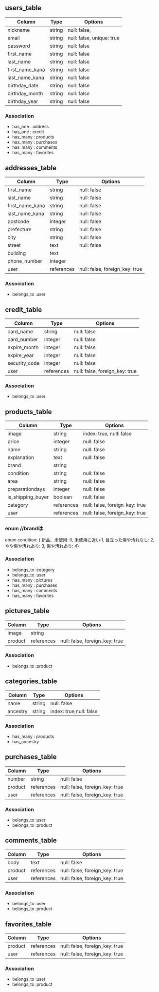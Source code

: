 ## users_table

|Column|Type|Options|
|------|----|-------|
|nickname|string|null: false,|
|email|string|null: false, unique: true| 
|password|string|null: false|
|first_name|string|null: false|
|last_name|string|null: false|
|first_name_kana|string|null: false|
|last_name_kana|string|null: false|
|birthday_date|string|null: false|
|birthday_month|string|null: false|
|birthday_year|string|null: false|

### Association
- has_one : address
- has_one : credit
- has_many : products
- has_many : purchases
- has_many : comments
- has_many : favorites

## addresses_table
|Column|Type|Options|
|------|----|-------|
|first_name|string|null: false|
|last_name|string|null: false|
|first_name_kana|string|null: false|
|last_name_kana|string|null: false|
|postcode|integer|null: false|
|prefecture|string|null: false|
|city|string|null: false|
|street|text|null: false|
|building|text||
|phone_number|integer||
|user|references|null: false, foreign_key: true|

### Association
- belongs_to :user

## credit_table
|Column|Type|Options|
|------|----|-------|
|card_name|string|null: false|
|card_number|integer|null: false|
|expire_month|integer|null: false|
|expire_year|integer|null: false|
|security_code|integer|null: false|
|user|references|null: false, foreign_key: true|

### Association
- belongs_to :user

## products_table
|Column|Type|Options|
|------|----|-------|
|image|string|index: true, null: false|
|price|integer|null: false|
|name|string|null: false|
|explanation|text|null: false|
|brand|string||
|condition|string|null: false|
|area|string|null: false|
|preparationdays|integer|null: false|
|is_shipping_buyer|boolean|null: false|
|category|references|null: false, foreign_key: true|
|user|references|null: false, foreign_key: true|

### enum //brandは
enum condition: { 新品、未使用: 0, 未使用に近い:1, 目立った傷や汚れなし: 2, やや傷や汚れあり: 3, 傷や汚れあり: 4}

### Association
- belongs_to :category
- belongs_to :user
- has_many : pictures
- has_many : purchases
- has_many : comments
- has_many : favorites

## pictures_table
|Column|Type|Options|
|------|----|-------|
|image|string||
|product|references|null: false, foreign_key: true|

### Association
- belongs_to :product

## categories_table
|Column|Type|Options|
|------|----|-------|
|name|string|null: false|
|ancestry|string|index: true,null: false|

### Association
- has_many : products
- has_ancestry

## purchases_table
|Column|Type|Options|
|------|----|-------|
|number|string|null: false|
|product|references|null: false, foreign_key: true|
|user|references|null: false, foreign_key: true|

### Association
- belongs_to :user
- belongs_to :product

## comments_table
|Column|Type|Options|
|------|----|-------|
|body|text|null: false|
|product|references|null: false, foreign_key: true|
|user|references|null: false, foreign_key: true|

### Association
- belongs_to :user
- belongs_to :product

## favorites_table
|Column|Type|Options|
|------|----|-------|
|product|references|null: false, foreign_key: true|
|user|references|null: false, foreign_key: true|

### Association
- belongs_to :user
- belongs_to :product